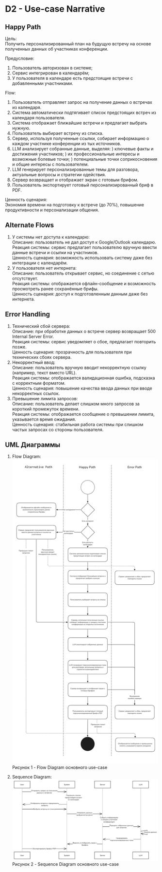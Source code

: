 # D2 - Use-case Narrative
## Happy Path

Цель:\
Получить персонализированный план на будущую встречу на основе полученных данных об участниках конференции.

Предусловие:
1) Пользователь авторизован в системе;
2) Сервис интегрирован в календарём;
3) У пользователя в календаре есть предстоящие встречи с добавленными участниками.

Flow:
1. Пользователь отправляет запрос на получение данных о встречах из календаря.
2. Система автоматически подтягивает список предстоящих встреч из календаря пользователя.
3. Система отображает ближайшие встречи и предлагает выбрать нужную.
4. Пользователь выбирает встречу из списка.
5. Сервер, используя полученные ссылки, собирает информацию о каждом участнике конференции из тых источников.
6. LLM анализирует собранные данные, выделяя:
) ключевые факты и достижения участников;
) их профессиональные интересы и возможные болевые точки;
) потенциальные точки соприкосновения и общие интересы с пользователем.
7. LLM генерирует персонализированные темы для разговора, актуальные вопросы и стратегии одействия.
8. Сервер возвращает и отображает экран с готовым брифом.
9. Пользователь экспортирует готовый персонализированный бриф в PDF.

Ценность сценария:\
Экономия времени на подготовку к встрече (до 70%), повышение продуктивности и персонализации общения.

## Alternate Flows

1. У системы нет доступа к календарю:\
  Описание: пользователь не дал доступ к Google/Outlook календарю.\
  Реакция системы: сервис предлагает пользователю вручную ввести данные встречи и ссылки на участников.\
  Ценность сценария: возможность использовать систему даже без интеграции с календарём.
2. У пользователя нет интернета:\
  Описание: пользователь открывает сервис, но соединение с сетью отсутствует.\
  Реакция системы: отображается офлайн-сообщение и возможность просмотреть ранее сохранённые брифы.\
  Ценность сценария: доступ к подготовленным данным даже без интернета.

## Error Handling

1. Технический сбой сервера:\
  Описание: при обработке данных о встрече сервер возвращает 500 Internal Server Error. \
  Реакция системы: сервис уведомляет о сбое, предлагает повторить позже.\
  Ценность сценария: прозрачность для пользователя при технических сбоях сервера.
2. Некорректный ввод:\
  Описание: пользователь вручную вводит некорректную ссылку (например, текст вместо URL).\
  Реакция системы: отображается валидационная ошибка, подсказка с корректным форматом.\
  Ценность сценария: повышение качества ввода данных при вводе некорректных ссылок.
3. Превышение лимита запросов:\
  Описание: пользователь делает слишком много запросов за короткий промежуток времени.\
  Реакция системы: отображается сообщение о превышении лимита, указывается время ожидания.\
  Ценность сценария: стабильная работа системы при слишком частых запросах со стороны пользователя.

## UML Диаграммы

1. Flow Diagram:
![Flow Diagram](assets/flow_diagram.png)
Рисунок 1 - Flow Diagram основного use-case

2. Sequence Diagram:
![Sequence Diagram](assets/sequence_diagram.png)
Рисунок 2 - Sequence Diagram основного use-case

